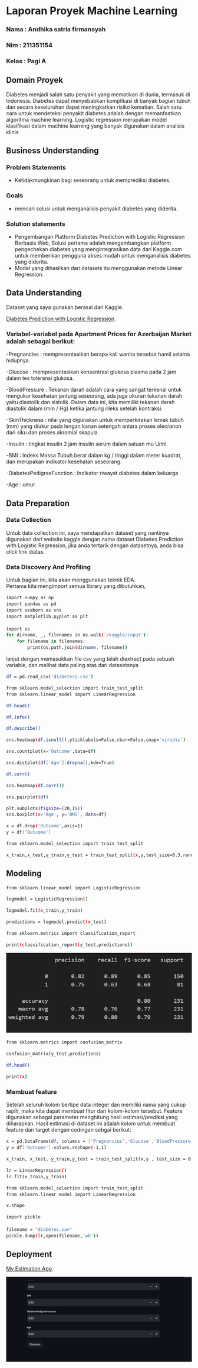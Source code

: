 # Laporan Proyek Machine Learning
### Nama : Andhika satria firmansyah
### Nim : 211351154
### Kelas : Pagi A

## Domain Proyek

Diabetes menjadi salah satu penyakit yang mematikan di dunia, termasuk di Indonesia. Diabetes dapat menyebabkan komplikasi di banyak bagian tubuh dan secara keseluruhan dapat meningkatkan risiko kematian. Salah satu cara untuk mendeteksi penyakit diabetes adalah dengan memanfaatkan algoritma machine learning. Logistic regression merupakan model klasifikasi dalam machine learning yang banyak digunakan dalam analisis klinis 

## Business Understanding

### Problem Statements

- Ketidakmungkinan bagi seseorang untuk memprediksi diabetes. 

### Goals

- mencari solusi untuk menganalisis penyakit diabetes yang diderita.

### Solution statements
- Pengembangan Platform Diabetes Prediction with Logistic Regression Berbasis Web, Solusi pertama adalah mengembangkan platform pengechekan diabetes yang mengintegrasikan data dari Kaggle.com untuk memberikan pengguna akses mudah untuk menganalisis diabetes yang diderita. 
- Model yang dihasilkan dari datasets itu menggunakan metode Linear Regression.

## Data Understanding
Dataset yang saya gunakan berasal dari Kaggle.<br> 

[Diabetes Prediction with Logistic Regression](https://www.kaggle.com/code/tanyildizderya/diabetes-prediction-with-logistic-regression/notebook).

### Variabel-variabel pada Apartment Prices for Azerbaijan Market adalah sebagai berikut:

-Pregnancies : mempresentasikan berapa kali wanita tersebut hamil selama hidupnya.

-Glucose : mempresentasikan konsentrasi glukosa plasma pada 2 jam dalam tes toleransi glukosa.

-BloodPressure : Tekanan darah adalah cara yang sangat terkenal untuk mengukur kesehatan jantung seseorang, ada juga ukuran tekanan darah yaitu diastolik dan sistolik. Dalam data ini, kita memiliki tekanan darah diastolik dalam (mm / Hg) ketika jantung rileks setelah kontraksi.

-SkinThickness : nilai yang digunakan untuk memperkirakan lemak tubuh (mm) yang diukur pada lengan kanan setengah antara proses olecranon dari siku dan proses akromial skapula.

-Insulin : tingkat insulin 2 jam insulin serum dalam satuan mu U/ml.

-BMI : Indeks Massa Tubuh berat dalam kg / tinggi dalam meter kuadrat, dan merupakan indikator kesehatan seseorang.

-DiabetesPedigreeFunction : Indikator riwayat diabetes dalam keluarga

-Age : umur.

## Data Preparation
### Data Collection
Untuk data collection ini, saya mendapatkan dataset yang nantinya digunakan dari website kaggle dengan nama dataset Diabetes Prediction with Logistic Regression, jika anda tertarik dengan datasetnya, anda bisa click link diatas.

### Data Discovery And Profiling
Untuk bagian ini, kita akan menggunakan teknik EDA. <br>
Pertama kita mengimport semua library yang dibutuhkan,
```bash
import numpy as np 
import pandas as pd 
import seaborn as sns
import matplotlib.pyplot as plt

import os
for dirname, _, filenames in os.walk('/kaggle/input'):
    for filename in filenames:
        print(os.path.join(dirname, filename))
```

lanjut dengan memasukkan file csv yang telah diextract pada sebuah variable, dan melihat data paling atas dari datasetsnya
```bash
df = pd.read_csv('diabetes2.csv')
```

```bash
from sklearn.model_selection import train_test_split
from sklearn.linear_model import LinearRegression
```

```bash
df.head()
```

```bash
df.info()
```

```bash
df.describe()
```

```bash
sns.heatmap(df.isnull(),yticklabels=False,cbar=False,cmap='viridis')
```

```bash
sns.countplot(x='Outcome',data=df)
```

```bash
sns.distplot(df['Age'].dropna(),kde=True)
```

```bash
df.corr()
```

```bash
sns.heatmap(df.corr())
```

```bash
sns.pairplot(df)
```

```bash
plt.subplots(figsize=(20,15))
sns.boxplot(x='Age', y='BMI', data=df)
```

```bash
x = df.drop('Outcome',axis=1)
y = df['Outcome']
```

```bash
from sklearn.model_selection import train_test_split
```

```bash
x_train,x_test,y_train,y_test = train_test_split(x,y,test_size=0.3,random_state=101)
```

## Modeling

```bash
from sklearn.linear_model import LogisticRegression
```

```bash
logmodel = LogisticRegression()
```

```bash
logmodel.fit(x_train,y_train)
```

```bash
predictions = logmodel.predict(x_test)
```

```bash
from sklearn.metrics import classification_report
```

```bash
print(classification_report(y_test,predictions))
```
![Alt text](A2.png)

```bash
from sklearn.metrics import confusion_matrix
```

```bash
confusion_matrix(y_test,predictions)
```

```bash
df.head()
```

```bash
print(x)
```
### Membuat feature

Setelah seluruh kolom bertipe data integer dan memiliki nama yang cukup rapih, maka kita dapat membuat fitur dari kolom-kolom tersebut.
Feature digunakan sebagai parameter menghitung hasil estimasi/prediksi yang diharapkan. Hasil estimasi di dataset ini adalah kolom untuk membuat feature dan target dengan codingan sebgai berikut:

```bash
x = pd.DataFrame(df, columns = ['Pregnancies','Glucose','BloodPressure','SkinThickness','Insulin','BMI','DiabetesPedigreeFunction','Age'])
y = df['Outcome'].values.reshape(-1,1)
```

```bash
x_train, x_test, y_train,y_test = train_test_split(x,y , test_size = 0.2 , random_state = 0)
```

```bash
lr = LinearRegression()
lr.fit(x_train,y_train)
```

```bash
from sklearn.model_selection import train_test_split
from sklearn.linear_model import LinearRegression
```

```bash
x.shape
```

```bash
import pickle

filename = "diabetes.sav"
pickle.dump(lr,open(filename,'wb')) 
```

## Deployment

[My Estimation App](https://appediabetes-ggg7suearpfjpeadzmucuf.streamlit.app/).

![Alt text](A1.png)
